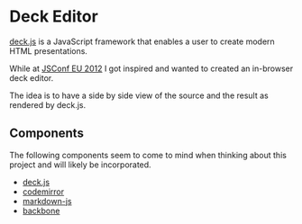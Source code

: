 Deck Editor
===========

[deck.js][1] is a JavaScript framework that enables a user to create
modern HTML presentations.

While at [JSConf EU 2012][2] I got inspired and wanted to created an
in-browser deck editor.

The idea is to have a side by side view of the source and the result
as rendered by deck.js.

Components
----------

The following components seem to come to mind when thinking about this
project and will likely be incorporated.

* [deck.js][1]
* [codemirror][3]
* [markdown-js][4]
* [backbone][5]

[1]: http://imakewebthings.com/deck.js/ "Homepage for deck.js: Modern Html presentations"
[2]: http://2012.jsconf.eu/ "Homepage for JSConf Eu 2012"
[3]: http://codemirror.net/ "Homepage for CodeMirror: In browser code editing made bearable"
[4]: https://github.com/evilstreak/markdown-js "Markdown-js on GitHub"
[5]: http://backbonejs.org/ "Documenation for backbone.js"